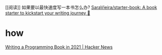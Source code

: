 [[阅读]]
如果要以最快速度写一本书怎么办?
[SaraVieira/starter-book: A book starter to kickstart your writing journey 🎉](https://github.com/SaraVieira/starter-book)

# how
[Writing a Programming Book in 2021 | Hacker News](https://news.ycombinator.com/item?id=27129518)
